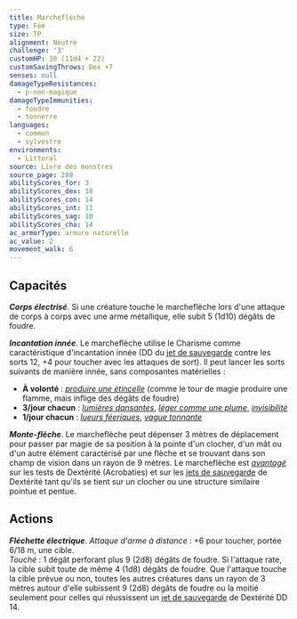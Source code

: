 ```yaml
---
title: Marcheflèche
type: Fée
size: TP
alignment: Neutre
challenge: '3'
customHP: 38 (11d4 + 22)
customSavingThrows: Dex +7
senses: null
damageTypeResistances:
  - p-non-magique
damageTypeImmunities:
  - foudre
  - tonnerre
languages:
  - commun
  - sylvestre
environments:
  - Littoral
source: Livre des monstres
source_page: 288
abilityScores_for: 3
abilityScores_dex: 18
abilityScores_con: 14
abilityScores_int: 11
abilityScores_sag: 10
abilityScores_cha: 14
ac_armorType: armure naturelle
ac_value: 2
movement_walk: 6
---
```

## Capacités
_**Corps électrisé**_. Si une créature touche le marcheflèche lors d'une attaque de corps à corps avec une arme métallique, elle subit 5 (1d10) dégâts de foudre.

_**Incantation innée**_. Le marcheflèche utilise le Charisme comme caractéristique d'incantation innée (DD du [jet de sauvegarde](/utiliser-les-caracteristiques/#jets-de-sauvegarde) contre les sorts 12, +4 pour toucher avec les attaques de sort). Il peut lancer les sorts suivants de manière innée, sans composantes matérielles :
* **À volonté** : [_produire une étincelle_](/grimoire/produire-une-flamme/) (comme le tour de magie produire une flamme, mais inflige des dégâts de foudre)
* **3/jour chacun** : [_lumières dansantes_](/grimoire/lumieres-dansantes/), [_léger comme une plume_](/grimoire/leger-comme-une-plume/), [_invisibilité_](/grimoire/invisibilite/)
* **1/jour chacun** : [_lueurs féeriques_](/grimoire/lueurs-feeriques/), [_vague tonnante_](/grimoire/vague-tonnante/)

_**Monte-flèche**_. Le marcheflèche peut dépenser 3 mètres de déplacement pour passer par magie de sa position à la pointe d'un clocher, d'un mât ou d'un autre élément caractérisé par une flèche et se trouvant dans son champ de vision dans un rayon de 9 mètres. Le marcheflèche est [_avantagé_](/utiliser-les-caracteristiques/#avantage-et-desavantage) sur les tests de Dextérité (Acrobaties) et sur les [jets de sauvegarde](/utiliser-les-caracteristiques/#jets-de-sauvegarde) de Dextérité tant qu'ils se tient sur un clocher ou une structure similaire pointue et pentue.

## Actions
_**Fléchette électrique**_. _Attaque d'arme à distance_ : +6 pour toucher, portée 6/18 m, une cible.  
_Touché_ : 1 dégât perforant plus 9 (2d8) dégâts de foudre. Si l'attaque rate, la cible subit toute de même 4 (1d8) dégâts de foudre. Que l'attaque touche la cible prévue ou non, toutes les autres créatures dans un rayon de 3 mètres autour d'elle subissent 9 (2d8) dégâts de foudre ou la moitié seulement pour celles qui réussissent un [jet de sauvegarde](/utiliser-les-caracteristiques/#jets-de-sauvegarde) de Dextérité DD 14.

